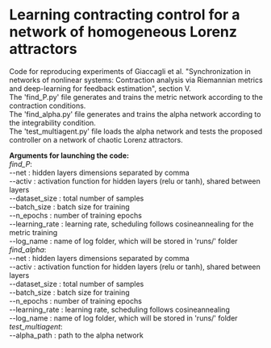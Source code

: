 # Learning contracting control for a network of homogeneous Lorenz attractors
Code for reproducing experiments of Giaccagli et al. "Synchronization in networks of
nonlinear systems: Contraction analysis via Riemannian metrics and deep-learning for feedback
estimation", section V.\
The 'find_P.py' file generates and trains the metric network according to the contraction conditions.\
The 'find_alpha.py' file generates and trains the alpha network according to the integrability condition.\
The 'test_multiagent.py' file loads the alpha network and tests the proposed controller on a network of chaotic Lorenz attractors.

**Arguments for launching the code:**\
*find_P*: \
        --net : hidden layers dimensions separated by comma\
        --activ : activation function for hidden layers (relu or tanh), shared between layers\
        --dataset_size : total number of samples\
        --batch_size : batch size for training\
        --n_epochs : number of training epochs\
        --learning_rate : learning rate, scheduling follows cosineannealing for the metric training\
        --log_name : name of log folder, which will be stored in 'runs/' folder\
*find_alpha*: \
        --net : hidden layers dimensions separated by comma\
        --activ : activation function for hidden layers (relu or tanh), shared between layers\
        --dataset_size : total number of samples\
        --batch_size : batch size for training\
        --n_epochs : number of training epochs\
        --learning_rate : learning rate, scheduling follows cosineannealing \
        --log_name : name of log folder, which will be stored in 'runs/' folder\
*test_multiagent*: \
        --alpha_path : path to the alpha network
